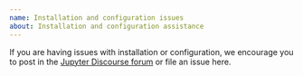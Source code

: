 ```yaml
---
name: Installation and configuration issues
about: Installation and configuration assistance
---
```


If you are having issues with installation or configuration, we encourage you to post in the [Jupyter Discourse forum](https://discourse.jupyter.org/c/jupyterlab) or file an issue here.
